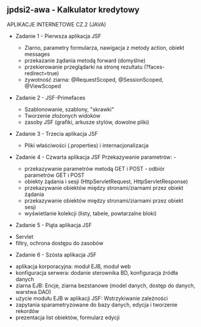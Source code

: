 ## jpdsi2-awa - Kalkulator kredytowy
APLIKACJE INTERNETOWE CZ.2 (JAVA)
+ Zadanie 1  - Pierwsza aplikacja JSF
  * Ziarno, parametry formularza, nawigacja z metody action, obiekt messages
  * przekazanie żądania metodą forward (domyślne)
  * przekierowanie przeglądarki na stronę rezultatu (?faces-redirect=true)
  * żywotność ziarna: @RequestScoped, @SessionScoped, @ViewScoped
    
+ Zadanie 2  - JSF-Primefaces
  * Szablonowanie, szablony, "skrawki"
  * Tworzenie złożonych widoków
  * zasoby JSF (grafiki, arkusze stylów, dowolne pliki)
    
+ Zadanie 3  - Trzecia aplikacja JSF
  * Pliki właściwości (.properties) i internacjonalizacja
    
+ Zadanie 4  - Czwarta aplikacja JSF
  Przekazywanie parametrów: -
  * przekazywanie parametrów metodą GET i POST - odbiór parametrów GET i POST
  * obiekty żądania i sesji (HttpServletRequest, HttpServletResponse)
  * przekazywanie obiektów między stronami/ziarnami przez obiekt żądania
  * przekazywanie obiektów między stronami/ziarnami przez obiekt sesji
  * wyświetlanie kolekcji (listy, tabele, powtarzalne bloki)
 
 + Zadanie 5  - Piąta aplikacja JSF
  * Servlet
  * filtry, ochrona dostępu do zasobów

 + Zadanie 6  - Szósta aplikacja JSF
  * aplikacja korporacyjna: moduł EJB, moduł web
  * konfiguracja serwera: dodanie sterownika BD, konfiguracja źródła danych
  * ziarna EJB: Encje, ziarna bezstanowe (model danych, dostęp do danych, warstwa DAO)
  * użycie modułu EJB w aplikacji JSF: Wstrzykiwanie zależności
  * zapytania sparametryzowane do bazy danych, edycja i tworzenie rekordów
  * prezentacja list obiektów, formularz edycji
    
